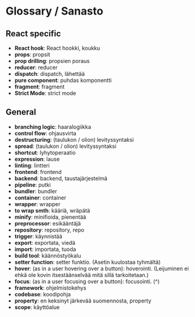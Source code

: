 # Glossary / Sanasto

## React specific

- **React hook**: React hookki, koukku
- **props**: propsit
- **prop drilling**: propsien poraus
- **reducer**: reducer
- **dispatch**: dispatch, lähettää
- **pure component**: puhdas komponentti
- **fragment**: fragment
- **Strict Mode**: strict mode

## General

- **branching logic**: haaralogiikka
- **control flow**: ohjausvirta
- **destructuring**: (taulukon / olion) levityssyntaksi
- **spread**: (taulukon / olion) levityssyntaksi
- **shortcut**: lyhytoperaatio
- **expression**: lause
- **linting**: lintteri
- **frontend**: frontend
- **backend**: backend, taustajärjestelmä
- **pipeline**: putki
- **bundler**: bundler
- **container**: container
- **wrapper**: wrapper
- **to wrap smth**: kääriä, wräpätä
- **minify**: minifioida, pienentää
- **preprocessor**: esikääntäjä
- **repository**: repository, repo
- **trigger**: käynnistää
- **export**: exportata, viedä
- **import**: importata, tuoda
- **build tool**: käännöstyökalu
- **setter function**: setter funktio. (Asetin kuulostaa tyhmältä)
- **hover**: (as in a user hovering over a button): hoverointi. (Leijuminen ei ehkä ole kovin itsestäänselvää mitä sillä tarkoitetaan.)
- **focus**: (as in a user focusing over a button): focusointi. (^)
- **framework**: ohjelmistokehys
- **codebase**: koodipohja
- **property**: en keksinyt järkevää suomennosta, property
- **scope**: käyttöalue

